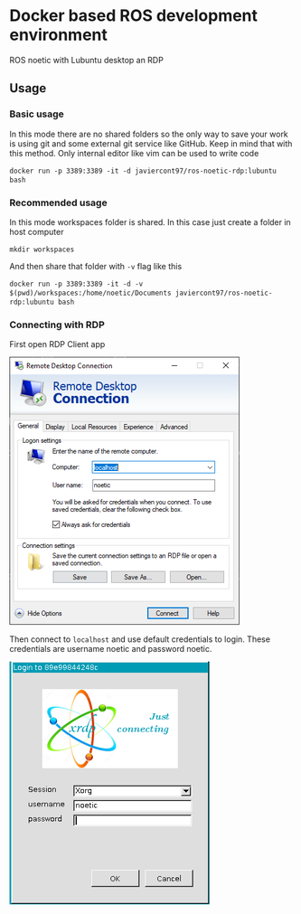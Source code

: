 # Docker based ROS development environment
ROS noetic with Lubuntu desktop an RDP

## Usage
### Basic usage
In this mode there are no shared folders so the only way to save your work is using git and some external git service like GitHub. Keep in mind that with this method. Only internal editor like vim can be used to write code
```
docker run -p 3389:3389 -it -d javiercont97/ros-noetic-rdp:lubuntu bash
```
### Recommended usage
In this mode workspaces folder is shared. In this case just create a folder in host computer
```
mkdir workspaces
```
And then share that folder with `-v` flag like this
```
docker run -p 3389:3389 -it -d -v $(pwd)/workspaces:/home/noetic/Documents javiercont97/ros-noetic-rdp:lubuntu bash
```

### Connecting with RDP
First open RDP Client app

![rdp-start](docs/assets/rdp-connect.png)

Then connect to `localhost` and use default credentials to login. These credentials are username noetic and password noetic.

![rdp-start](docs/assets/rdp-password.png)

